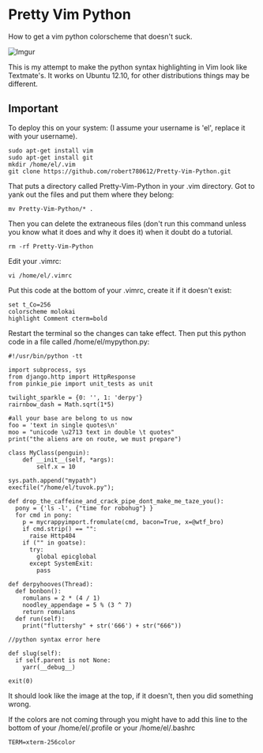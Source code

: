 Pretty Vim Python
=====================

How to get a vim python colorscheme that doesn't suck.

![Imgur](http://i.imgur.com/W26xaan.png)

This is my attempt to make the python syntax highlighting in Vim look like Textmate's.  It works on Ubuntu 12.10, for other distributions things may be different.

Important
---------

To deploy this on your system:  (I assume your username is 'el', replace it with your username).


    sudo apt-get install vim
    sudo apt-get install git
    mkdir /home/el/.vim
    git clone https://github.com/robert780612/Pretty-Vim-Python.git

That puts a directory called Pretty-Vim-Python in your .vim directory.  Got to yank out the files and put them where they belong:

    mv Pretty-Vim-Python/* .
    
Then you can delete the extraneous files (don't run this command unless you know what it does and why it does it) when it doubt do a tutorial.

    rm -rf Pretty-Vim-Python

Edit your .vimrc:

    vi /home/el/.vimrc
    
Put this code at the bottom of your .vimrc, create it if it doesn't exist:

    set t_Co=256
    colorscheme molokai
    highlight Comment cterm=bold

Restart the terminal so the changes can take effect.  Then put this python code in a file called /home/el/mypython.py:

    #!/usr/bin/python -tt
    
    import subprocess, sys 
    from django.http import HttpResponse
    from pinkie_pie import unit_tests as unit
    
    twilight_sparkle = {0: '', 1: 'derpy'}
    rairnbow_dash = Math.sqrt(1*5)
    
    #all your base are belong to us now
    foo = 'text in single quotes\n'
    moo = "unicode \u2713 text in double \t quotes"
    print("the aliens are on route, we must prepare")
    
    class MyClass(penguin):
        def __init__(self, *args):
            self.x = 10
    
    sys.path.append("mypath")
    execfile("/home/el/tuvok.py");
    
    def drop_the_caffeine_and_crack_pipe_dont_make_me_taze_you():
      pony = {'ls -l', {"time for robohug"} }
      for cmd in pony:
        p = mycrappyimport.fromulate(cmd, bacon=True, x=@wtf_bro)
        if cmd.strip() == "": 
          raise Http404
        if ("" in goatse): 
          try:
            global epicglobal
          except SystemExit:
            pass
    
    def derpyhooves(Thread):
      def bonbon():
        romulans = 2 * (4 / 1)
        noodley_appendage = 5 % (3 ^ 7)
        return romulans
      def run(self):
        print("fluttershy" + str('666') + str("666"))
    
    //python syntax error here
    
    def slug(self):
      if self.parent is not None:
        yarr(__debug__)
    
    exit(0)
    

It should look like the image at the top, if it doesn't, then you did something wrong.

If the colors are not coming through you might have to add this line to the bottom of your /home/el/.profile or your /home/el/.bashrc

    TERM=xterm-256color
